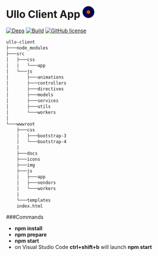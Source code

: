Ullo Client App [![Deps](https://raw.githubusercontent.com/actarian/ullo-client/master/wwwroot/img/icons/favicon-32x32.png)](http://ulloclient.wslabs.it)
============

[![Deps](https://david-dm.org/actarian/ullo-client.svg)](https://david-dm.org/actarian/ullo-client)
[![Build](https://travis-ci.org/actarian/ullo-client.svg)](https://travis-ci.org/actarian/ullo-client)
[![GitHub license](https://img.shields.io/badge/license-MIT-blue.svg)](https://raw.githubusercontent.com/actarian/ullo-client/master/LICENSE.md)

```
ullo-client
├───node_modules
├───src
│   ├───css
│   |	└───app
│   └───js
│   	├───animations
│   	├───controllers
│   	├───directives
│   	├───models
│   	├───services
│   	├───utils
│   	└───workers
│
└───wwwroot
    ├───css
    │   ├───bootstrap-3
    │   └───bootstrap-4
    |
    ├───docs
    ├───icons
    ├───img
    ├───js	
    │   ├───app
    │   ├───vendors
    │   └───workers
    |
    └───templates
    index.html    
```
    
###Commands

* **npm install**
* **npm prepare**
* **npm start**
* on Visual Studio Code **ctrl+shift+b** will launch **npm start**
    